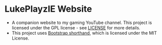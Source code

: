 # LukePlayzIE Website
- A companion website to my gaming YouTube channel. This project is licensed under the GPL license - see [LICENSE](./LICENSE) for more details.
- This project uses [Bootstrap shorthand](https://getbootstrap.com/), which is licensed under the MIT License.
